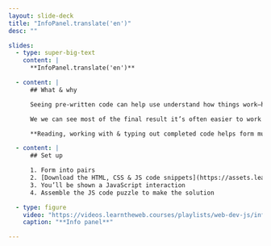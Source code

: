 ```yaml
---
layout: slide-deck
title: "InfoPanel.translate('en')"
desc: ""

slides:
  - type: super-big-text
    content: |
      **InfoPanel.translate('en')**

  - content: |
      ## What & why

      Seeing pre-written code can help use understand how things work—help see the big picture.

      We we can see most of the final result it’s often easier to work backwards to assemble the solution.

      **Reading, working with & typing out completed code helps form muscle memory.**

  - content: |
      ## Set up

      1. Form into pairs
      2. [Download the HTML, CSS & JS code snippets](https://assets.learntheweb.courses/workshops/the-dom-i-kno/info-panel-download.zip)
      3. You’ll be shown a JavaScript interaction
      4. Assemble the JS code puzzle to make the solution

  - type: figure
    video: "https://videos.learntheweb.courses/playlists/web-dev-js/info-panel.mp4"
    caption: "**Info panel**"

---
```

